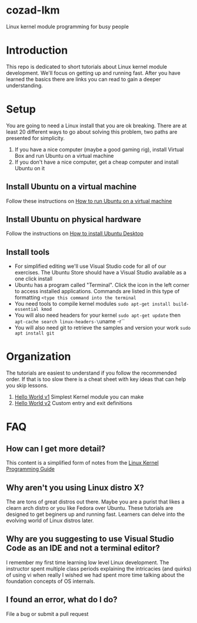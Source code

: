 # cozad-lkm
 Linux kernel module programming for busy people
 
# Introduction 
This repo is dedicated to short tutorials about Linux kernel module development. We'll focus on getting up and running fast. After you have learned the basics there are links you can read to gain a deeper understanding.

# Setup
You are going to need a Linux install that you are ok breaking. There are at least 20 different ways to go about solving this problem, two paths are presented for simplicity.

1. If you have a nice computer (maybe a good gaming rig), install Virtual Box and run Ubuntu on a virtual machine
2. If you don't have a nice computer, get a cheap computer and install Ubuntu on it

## Install Ubuntu on a virtual machine

Follow these instructions on [How to run Ubuntu on a virtual machine](https://ubuntu.com/tutorials/how-to-run-ubuntu-desktop-on-a-virtual-machine-using-virtualbox#1-overview)

## Install Ubuntu on physical hardware 

Follow the instructions on [How to install Ubuntu Desktop](https://ubuntu.com/tutorials/install-ubuntu-desktop#1-overview)

## Install tools

 - For simplified editing we'll use Visual Studio code for all of our exercises. The Ubuntu Store should have a Visual Studio available as a one click install
 - Ubuntu has a program called "Terminal". Click the icon in the left corner to access installed applications. Commands are listed in this type of formatting `<type this command into the terminal`
 - You need tools to compile kernel modules `sudo apt-get install build-essential kmod`
 - You will also need headers for your kernel `sudo apt-get update` then `apt-cache search linux-headers-\`uname -r\``
 - You will also need git to retrieve the samples and version your work `sudo apt install git`
 
# Organization
The tutorials are easiest to understand if you follow the recommended order. If that is too slow there is a cheat sheet with key ideas that can help you skip lessons.

1. [Hello World v1](/hello-1) Simplest Kernel module you can make
2. [Hello World v2](/hello-2) Custom entry and exit definitions

# FAQ

## How can I get more detail?
This content is a simplified form of notes from the [Linux Kernel Programming Guide](https://sysprog21.github.io/lkmpg/)

## Why aren't you using Linux distro X?
The are tons of great distros out there. Maybe you are a purist that likes a clearn arch distro or you like Fedora over Ubuntu. These tutorials are designed to get beginers up and running fast. Learners can delve into the evolving world of Linux distros later.

## Why are you suggesting to use Visual Studio Code as an IDE and not a terminal editor?
I remember my first time learning low level Linux development. The instructor spent multiple class periods explaining the intricacies (and quirks) of using vi when really I wished we had spent more time talking about the foundation concepts of OS internals.

## I found an error, what do I do?
File a bug or submit a pull request
